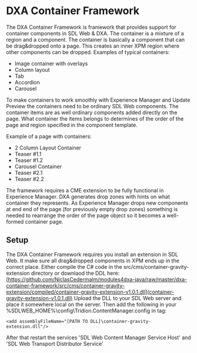 DXA Container Framework
============================


The DXA Container Framework is framework that provides support for container components in SDL Web & DXA.
The container is a mixture of a region and a component. The container is basically a component that can be drag&dropped onto a page. 
This creates an inner XPM region where other components can be dropped. 
Examples of typical containers:

* Image container with overlays
* Column layout
* Tab
* Accordion
* Carousel

To make containers to work smoothly with Experience Manager and Update Preview the containers need to be ordinary SDL Web components.
The container items are as well ordinary components added directly on the page. What container the items belongs to determines of the order of 
the page and region specified in the component template.

Example of a page with containers:

- 2 Column Layout Container
- Teaser #1.1
- Teaser #1.2
- Carousel Container
- Teaser #2.1
- Teaser #2.2

The framework requires a CME extension to be fully functional in Experience Manager. DXA generates drop zones with hints on what
container they represents. As Experience Manager drops new components at end end of the page (for previously empty drop zones) something is
needed to rearrange the order of the page object so it becomes a well-formed container page.

Setup
------

The DXA Container Framework requires you install an extension in SDL Web. It make sure all drag&dropped components in XPM ends up in the correct place.
Either compile the C# code in the src/cms/container-gravity-extension directory or downlaod the DDL here: 
[https://github.com/NiclasCedermalm/modules4dxa-java/raw/master/dxa-container-framework/src/cms/container-gravity-extension/compiled/container-gravity-extension-v1.0.1.dll](container-gravity-extension-v1.0.1.dll)
Upload the DLL to your SDL Web server and place it somewhere local on the server.
Then add the following in your %SDLWEB_HOME%\config\Tridion.ContentManager.config in <extensions> tag:

```
<add assemblyFileName="[PATH TO DLL]\container-gravity-extension.dll"/>
```

After that restart the services 'SDL Web Content Manager Service Host' and 'SDL Web Transport Distributor Service'